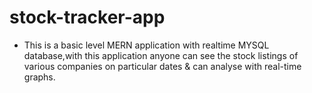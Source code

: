 # stock-tracker-app

- This is a basic level MERN application with realtime MYSQL database,with this application anyone can see the stock listings of various companies on particular dates & can analyse with real-time graphs.
